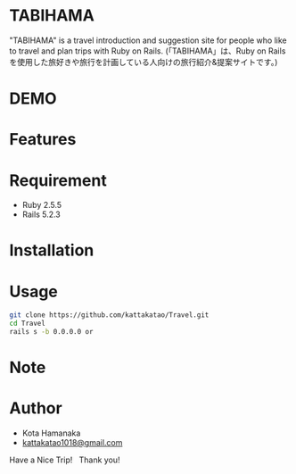 # TABIHAMA
 
"TABIHAMA" is a travel introduction and suggestion site for people who like to travel and plan trips with Ruby on Rails.
(「TABIHAMA」は、Ruby on Railsを使用した旅好きや旅行を計画している人向けの旅行紹介&提案サイトです。)

# DEMO

 
# Features
 

 
# Requirement
 
* Ruby 2.5.5
* Rails 5.2.3

# Installation
 
 
# Usage
 
```bash
git clone https://github.com/kattakatao/Travel.git
cd Travel
rails s -b 0.0.0.0 or 
```
 
# Note
 
# Author
 
* Kota Hamanaka
* kattakatao1018@gmail.com
 
Have a Nice Trip!
 
Thank you!
